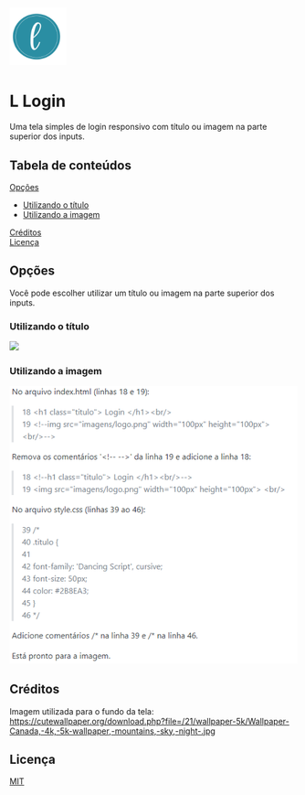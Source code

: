 <h1 align="left">
  <img src="./imagens/logo.png" width="100px" heigth="100px"/>
</h1>

# L Login
Uma tela simples de login responsivo com título ou imagem na parte superior dos inputs.

## Tabela de conteúdos
 <a href="#opcoes"> Opções </a> <br/> 
  <ul>
  <li> <a href="#titulo"> Utilizando o título </a> </li>
  <li> <a href="#imagem"> Utilizando a imagem </a> </li>
  </ul>
 <a href="#creditos"> Créditos </a> <br/> 
 <a href="#licenca"> Licença </a> <br/> 

<a name="opcoes"/>

## Opções
Você pode escolher utilizar um título ou imagem na parte superior dos inputs.

<a name="titulo"/>

### Utilizando o título 
<img src="./imagens/título.PNG" width="585px" heigth="551px"/> <br/>

<a name="imagem"/>

### Utilizando a imagem
<img src="./imagens/imagem.PNG" width="585px" heigth="551px"/> <br/>
</id>

<a name="creditos"/>

## Créditos
Imagem utilizada para o fundo da tela: https://cutewallpaper.org/download.php?file=/21/wallpaper-5k/Wallpaper-Canada,-4k,-5k-wallpaper,-mountains,-sky,-night-.jpg

<a name="licenca"/>

## Licença
[MIT](https://choosealicense.com/licenses/mit/)
